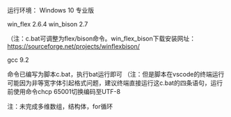 运行环境：
Windows 10 专业版

win_flex 2.6.4
win_bison 2.7

（注：c.bat可调整为flex/bison命令。win_flex_bison下载安装网址：https://sourceforge.net/projects/winflexbison/

gcc 9.2

命令已编写为脚本c.bat，执行bat运行即可
（注：但是脚本在vscode的终端运行可能因为非等宽字体引起格式问题，建议终端直接运行这c.bat的四条语句，运行前使用命令chcp 65001切换编码至UTF-8

注：未完成多维数组，结构体，for循环